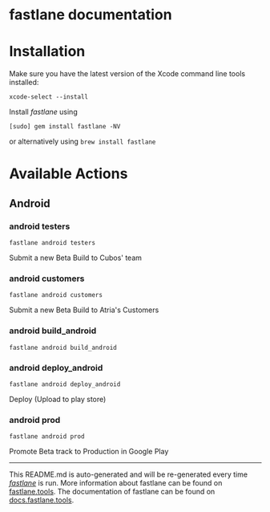 fastlane documentation
================
# Installation

Make sure you have the latest version of the Xcode command line tools installed:

```
xcode-select --install
```

Install _fastlane_ using
```
[sudo] gem install fastlane -NV
```
or alternatively using `brew install fastlane`

# Available Actions
## Android
### android testers
```
fastlane android testers
```
Submit a new Beta Build to Cubos' team
### android customers
```
fastlane android customers
```
Submit a new Beta Build to Atria's Customers
### android build_android
```
fastlane android build_android
```

### android deploy_android
```
fastlane android deploy_android
```
Deploy (Upload to play store)
### android prod
```
fastlane android prod
```
Promote Beta track to Production in Google Play

----

This README.md is auto-generated and will be re-generated every time [_fastlane_](https://fastlane.tools) is run.
More information about fastlane can be found on [fastlane.tools](https://fastlane.tools).
The documentation of fastlane can be found on [docs.fastlane.tools](https://docs.fastlane.tools).
